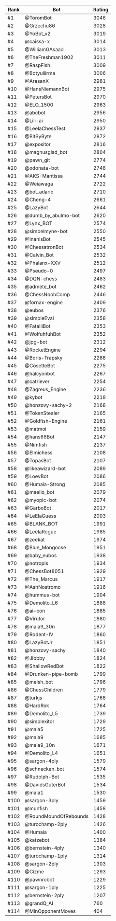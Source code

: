 Rank|Bot|Rating
---|---|---
#1|@ToromBot|3046
#2|@Grzechu86|3028
#3|@YoBot_v2|3019
#4|@caissa-x|3014
#5|@WilliamGAsaad|3013
#6|@TheFreshman1902|3011
#7|@RaspFish|3009
#8|@Botyuliirma|3006
#9|@ArasanX|2981
#10|@HansNiemannBot|2975
#11|@PetersBot|2970
#12|@ELO_1500|2963
#13|@abcbot|2956
#14|@Lili-ai|2950
#15|@LeelaChessTest|2937
#16|@BitByByte|2872
#17|@expositor|2816
#18|@magnusglad_bot|2804
#19|@pawn_git|2774
#20|@odonata-bot|2748
#21|@AKS-Mantissa|2744
#22|@Weiawaga|2722
#23|@bot_adario|2710
#24|@Cheng-4|2661
#25|@LazyBot|2644
#26|@dumb_by_abulmo-bot|2620
#27|@Lynx_BOT|2574
#28|@simbelmyne-bot|2550
#29|@InanisBot|2545
#30|@ChessatronBot|2534
#31|@Calvin_Bot|2532
#32|@Phalanx-XXV|2512
#33|@Pseudo-0|2497
#34|@DQN-chess|2483
#35|@admete_bot|2462
#36|@ChessNoobComp|2446
#37|@fornax-engine|2409
#38|@eubos|2376
#39|@simpleEval|2358
#40|@FataliiBot|2353
#41|@WolfuhfuhBot|2352
#42|@jpg-bot|2312
#43|@RocketEngine|2294
#44|@Boris-Trapsky|2288
#45|@CosetteBot|2275
#46|@halcyonbot|2267
#47|@catriever|2254
#48|@Zagreus_Engine|2236
#49|@kybot|2218
#50|@honzovy-sachy-2|2168
#51|@TokenStealer|2165
#52|@Goldfish-Engine|2161
#53|@matmoi|2159
#54|@hans68Bot|2147
#55|@Nimfish|2137
#56|@Elmichess|2108
#57|@TopasBot|2107
#58|@likeawizard-bot|2089
#59|@LoevBot|2086
#60|@Humaia-Strong|2085
#61|@maello_bot|2079
#62|@myopic-bot|2074
#63|@GarboBot|2017
#64|@LeElaGuess|2003
#65|@BLANK_BOT|1991
#66|@LeelaRogue|1985
#67|@zeekat|1974
#68|@Blue_Mongoose|1951
#69|@baby_eubos|1938
#70|@notropis|1934
#71|@ChessBot8051|1929
#72|@The_Marcus|1917
#73|@AshNostromo|1916
#74|@hummus-bot|1904
#75|@Demolito_L6|1888
#76|@ai-con|1885
#77|@Virutor|1880
#78|@maia9_30n|1877
#79|@Rodent-IV|1860
#80|@LazyBotJr|1851
#81|@honzovy-sachy|1840
#82|@Jibbby|1824
#83|@ShallowRedBot|1822
#84|@Drunken-pipe-bomb|1799
#85|@melsh_bot|1796
#86|@ChessChildren|1779
#87|@turkjs|1768
#88|@HardRok|1764
#89|@Demolito_L5|1739
#90|@simplexitor|1729
#91|@maia5|1725
#92|@maia9|1685
#93|@maia9_10n|1671
#94|@Demolito_L4|1651
#95|@sargon-4ply|1579
#96|@schnecken_bot|1574
#97|@Rudolph-Bot|1535
#98|@DavidsGuterBot|1534
#99|@maia1|1530
#100|@sargon-3ply|1459
#101|@munfish|1458
#102|@RoundMoundOfRebounds|1428
#103|@turochamp-2ply|1426
#104|@Humaia|1400
#105|@katzebot|1384
#106|@bernstein-4ply|1340
#107|@turochamp-1ply|1314
#108|@sargon-2ply|1303
#109|@Cizme|1293
#110|@pawnrobot|1229
#111|@sargon-1ply|1225
#112|@bernstein-2ply|1207
#113|@grandQ_AI|760
#114|@MinOpponentMoves|404
